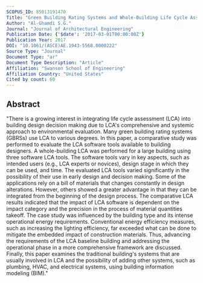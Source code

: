 ```yaml
---
SCOPUS_ID: 85013191470
Title: "Green Building Rating Systems and Whole-Building Life Cycle Assessment: Comparative Study of the Existing Assessment Tools"
Author: "Al-Ghamdi S.G."
Journal: "Journal of Architectural Engineering"
Publication Date: {'$date': '2017-03-01T00:00:00Z'}
Publication Year: 2017
DOI: "10.1061/(ASCE)AE.1943-5568.0000222"
Source Type: "Journal"
Document Type: "ar"
Document Type Description: "Article"
Affiliation: "Swanson School of Engineering"
Affiliation Country: "United States"
Cited by count: 60
---
```


## Abstract
"There is a growing interest in integrating life cycle assessment (LCA) into building design decision making due to LCA's comprehensive and systemic approach to environmental evaluation. Many green building rating systems (GBRSs) use LCA to various degrees. In this paper, a comparative study was performed to evaluate the LCA software tools available to building designers. A whole-building LCA was performed for a large building using three software LCA tools. The software tools vary in key aspects, such as intended users (e.g., LCA experts or novices), design stage in which they can be used, and time. The evaluated LCA tools varied significantly in the possibility of their use in early design and decision making. Some of the applications rely on a bill of materials that changes constantly in design alterations. However, others showed a greater advantage in that they can be integrated from the beginning of the design process. The comparative LCA results indicated that the impact of LCA software is dependent on the impact category and the precision in the process of material quantities takeoff. The case study was influenced by the building type and its intense operational energy requirements. Conventional energy efficiency measures, such as increasing the lighting efficiency, far exceeded what can be done to mitigate the embedded impact of construction materials. Thus, advancing the requirements of the LCA baseline building and addressing the operational phase in a more comprehensive framework are discussed. Finally, this paper examines the traditional building's systems that are usually involved in LCA and the possibility of adding other systems, such as plumbing, HVAC, and electrical systems, using building information modeling (BIM)."
